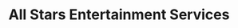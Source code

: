 ---
title: "All Stars Entertainment Services"
url: /clacton-on-sea/all-stars-entertainment-services/
shop: Allgemein
---